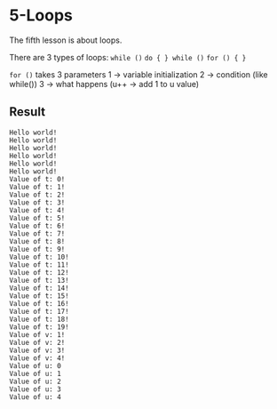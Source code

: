 # 5-Loops
The fifth lesson is about loops.

There are 3 types of loops:
        ``while ()``
        ``do {
        } while ()``
        ``for () {
        }``

``for ()`` takes 3 parameters 
1 -> variable initialization
2 -> condition (like while())
3 -> what happens (u++ -> add 1 to u value)

## Result
```
Hello world!
Hello world!
Hello world!
Hello world!
Hello world!
Hello world!
Value of t: 0!
Value of t: 1!
Value of t: 2!
Value of t: 3!
Value of t: 4!
Value of t: 5!
Value of t: 6!
Value of t: 7!
Value of t: 8!
Value of t: 9!
Value of t: 10!
Value of t: 11!
Value of t: 12!
Value of t: 13!
Value of t: 14!
Value of t: 15!
Value of t: 16!
Value of t: 17!
Value of t: 18!
Value of t: 19!
Value of v: 1!
Value of v: 2!
Value of v: 3!
Value of v: 4!
Value of u: 0
Value of u: 1
Value of u: 2
Value of u: 3
Value of u: 4
```